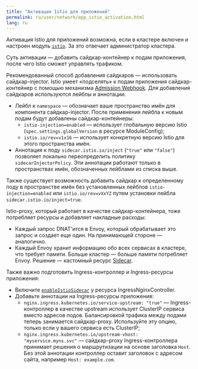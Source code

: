 ```yaml
---
title: "Активация Istio для приложений"
permalink: ru/user/network/app_istio_activation.html
lang: ru
---
```


Активация Istio для приложений возможна, если в кластере включен и настроен модуль [`istio`](/modules/istio/configuration.html). За это отвечает администратор кластера.

<!-- перенесено с небольшими изменениями из https://deckhouse.ru/products/kubernetes-platform/documentation/latest/modules/istio/#%D0%BA%D0%B0%D0%BA-%D0%B0%D0%BA%D1%82%D0%B8%D0%B2%D0%B8%D1%80%D0%BE%D0%B2%D0%B0%D1%82%D1%8C-istio-%D0%B4%D0%BB%D1%8F-%D0%BF%D1%80%D0%B8%D0%BB%D0%BE%D0%B6%D0%B5%D0%BD%D0%B8%D1%8F -->

Суть активации — добавить сайдкар-контейнер к подам приложения, после чего Istio сможет управлять трафиком.

Рекомендованный способ добавления сайдкаров — использовать сайдкар-injector. Istio умеет «подселять» к подам приложения сайдкар-контейнер с помощью механизма [Admission Webhook](https://kubernetes.io/docs/reference/access-authn-authz/extensible-admission-controllers/). Для добавления сайдкаров используются лейблы и аннотации:

- Лейбл к `namespace` — обозначает ваше пространство имён для компонента сайдкар-injector. После применения лейбла к новым подам будут добавлены сайдкар-контейнеры:
  - `istio-injection=enabled` — использует глобальную версию Istio (`spec.settings.globalVersion` в ресурсе ModuleConfig);
  - `istio.io/rev=v1x16` — использует конкретную версию Istio для этого пространства имён.
- Аннотация к поду `sidecar.istio.io/inject` (`"true"` или `"false"`) позволяет локально переопределить политику `sidecarInjectorPolicy`. Эти аннотации работают только в пространствах имён, обозначенных лейблами из списка выше.

Также существует возможность добавить сайдкар к определенному поду в пространстве имён без установленных лейблов `istio-injection=enabled` или `istio.io/rev=vXxYZ` путем установки лейбла `sidecar.istio.io/inject=true`.

Istio-proxy, который работает в качестве сайдкар-контейнера, тоже потребляет ресурсы и добавляет накладные расходы:

- Каждый запрос DNAT'ится в Envoy, который обрабатывает это запрос и создает еще один. На принимающей стороне — аналогично.
- Каждый Envoy хранит информацию обо всех сервисах в кластере, что требует памяти. Больше кластер — больше памяти потребляет Envoy. Решение — кастомный ресурс [Sidecar](../../modules/istio/istio-cr.html#sidecar).

Также важно подготовить Ingress-контроллер и Ingress-ресурсы приложения:

- Включите [`enableIstioSidecar`](../../modules/ingress-nginx/cr.html#ingressnginxcontroller-v1-spec-enableistiosidecar) у ресурса IngressNginxController.
- Добавьте аннотации на Ingress-ресурсы приложения:
  - `nginx.ingress.kubernetes.io/service-upstream: "true"` — Ingress-контроллер в качестве upstream использует ClusterIP сервиса вместо адресов подов. Балансировкой трафика между подами теперь занимается сайдкар-proxy. Используйте эту опцию, только если у вашего сервиса есть ClusterIP;
  - `nginx.ingress.kubernetes.io/upstream-vhost: "myservice.myns.svc"` — сайдкар-proxy Ingress-контроллера принимает решения о маршрутизации на основе заголовка `Host`. Без этой аннотации контроллер оставит заголовок с адресом сайта, например `Host: example.com`.
